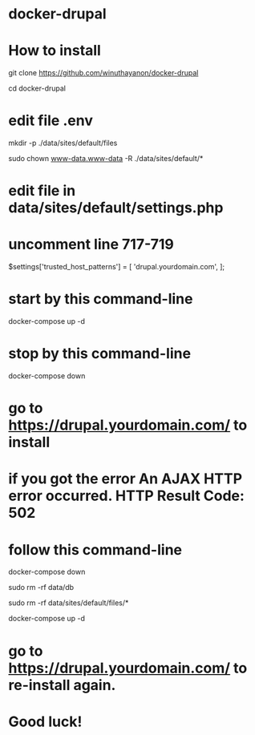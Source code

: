# docker-drupal
# How to install
git clone https://github.com/winuthayanon/docker-drupal

cd docker-drupal
# edit file .env

mkdir -p ./data/sites/default/files

sudo chown www-data.www-data -R ./data/sites/default/*

# edit file in data/sites/default/settings.php 
# uncomment line 717-719
$settings['trusted_host_patterns'] = [
       'drupal.yourdomain.com',
];

# start by this command-line
docker-compose up -d

# stop by this command-line
docker-compose down

# go to https://drupal.yourdomain.com/ to install

# if you got the error An AJAX HTTP error occurred. HTTP Result Code: 502
# follow this command-line

docker-compose down

sudo rm -rf data/db

sudo rm -rf data/sites/default/files/*

docker-compose up -d

# go to https://drupal.yourdomain.com/ to re-install again.

# Good luck!
